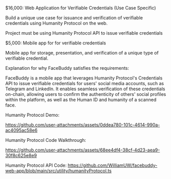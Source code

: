 
$16,000: Web Application for Verifiable Credentials (Use Case Specific)

Build a unique use case for issuance and verification of verifiable credentials using Humanity Protocol on the web.

Project must be using Humanity Protocol API to issue verifiable credentials 

$5,000: Mobile app for for verifiable credentials

Mobile app for storage, presentation, and verification of a unique type of verifiable credential.

Explanation for why FaceBuddy satisfies the requirements:

FaceBuddy is a mobile app that leverages Humanity Protocol's Credentials API to issue verifiable credentials for users' social media accounts, such as Telegram and LinkedIn. It enables seamless verification of these credentials on-chain, allowing users to confirm the authenticity of others' social profiles within the platform, as well as the Human ID and humanity of a scanned face.

Humanity Protocol Demo:


https://github.com/user-attachments/assets/0ddea780-101c-4614-990a-ac4095ac58e6



Humanity Protocol Code Walkthrough:

https://github.com/user-attachments/assets/68ee4df4-38cf-4d23-aea9-30f8c625e8e9

Humanity Protocol API Code:
https://github.com/WilliamUW/facebuddy-web-app/blob/main/src/utility/humanityProtocol.ts
